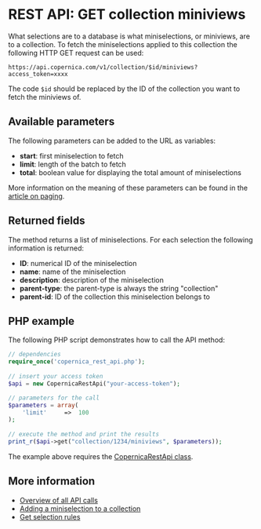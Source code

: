 # REST API: GET collection miniviews

What selections are to a database is what miniselections, or miniviews, 
are to a collection. To fetch the miniselections applied to this collection 
the following HTTP GET request can be used:

`https://api.copernica.com/v1/collection/$id/miniviews?access_token=xxxx`

The code `$id` should be replaced by the ID of the collection you want to 
fetch the miniviews of.

## Available parameters

The following parameters can be added to the URL as variables:

* **start**: first miniselection to fetch
* **limit**: length of the batch to fetch
* **total**: boolean value for displaying the total amount of miniselections

More information on the meaning of these parameters can be found in the 
[article on paging](rest-paging).

## Returned fields

The method returns a list of miniselections. For each selection the following 
information is returned:

* **ID**: numerical ID of the miniselection
* **name**: name of the miniselection
* **description**: description of the miniselection
* **parent-type**: the parent-type is always the string "collection"
* **parent-id**: ID of the collection this miniselection belongs to

## PHP example

The following PHP script demonstrates how to call the API method:

```php
// dependencies
require_once('copernica_rest_api.php');
  
// insert your access token
$api = new CopernicaRestApi("your-access-token");

// parameters for the call
$parameters = array(
    'limit'     =>  100
);
    
// execute the method and print the results
print_r($api->get("collection/1234/miniviews", $parameters));
```

The example above requires the [CopernicaRestApi class](rest-php).

## More information

* [Overview of all API calls](rest-api)
* [Adding a miniselection to a collection](rest-post-collection-views)
* [Get selection rules](rest-get-miniview-rules)
